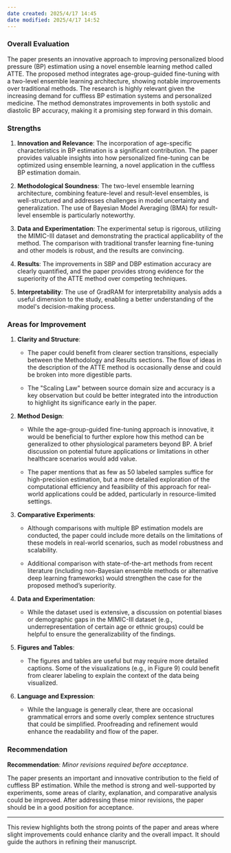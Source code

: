 ```yaml
---
date created: 2025/4/17 14:45
date modified: 2025/4/17 14:52
---
```

### Overall Evaluation

The paper presents an innovative approach to improving personalized blood pressure (BP) estimation using a novel ensemble learning method called ATTE. The proposed method integrates age-group-guided fine-tuning with a two-level ensemble learning architecture, showing notable improvements over traditional methods. The research is highly relevant given the increasing demand for cuffless BP estimation systems and personalized medicine. The method demonstrates improvements in both systolic and diastolic BP accuracy, making it a promising step forward in this domain.

### Strengths

1. **Innovation and Relevance**: The incorporation of age-specific characteristics in BP estimation is a significant contribution. The paper provides valuable insights into how personalized fine-tuning can be optimized using ensemble learning, a novel application in the cuffless BP estimation domain.

2. **Methodological Soundness**: The two-level ensemble learning architecture, combining feature-level and result-level ensembles, is well-structured and addresses challenges in model uncertainty and generalization. The use of Bayesian Model Averaging (BMA) for result-level ensemble is particularly noteworthy.

3. **Data and Experimentation**: The experimental setup is rigorous, utilizing the MIMIC-III dataset and demonstrating the practical applicability of the method. The comparison with traditional transfer learning fine-tuning and other models is robust, and the results are convincing.

4. **Results**: The improvements in SBP and DBP estimation accuracy are clearly quantified, and the paper provides strong evidence for the superiority of the ATTE method over competing techniques.

5. **Interpretability**: The use of GradRAM for interpretability analysis adds a useful dimension to the study, enabling a better understanding of the model's decision-making process.

### Areas for Improvement

1. **Clarity and Structure**:

	- The paper could benefit from clearer section transitions, especially between the Methodology and Results sections. The flow of ideas in the description of the ATTE method is occasionally dense and could be broken into more digestible parts.

	- The "Scaling Law" between source domain size and accuracy is a key observation but could be better integrated into the introduction to highlight its significance early in the paper.

2. **Method Design**:

	- While the age-group-guided fine-tuning approach is innovative, it would be beneficial to further explore how this method can be generalized to other physiological parameters beyond BP. A brief discussion on potential future applications or limitations in other healthcare scenarios would add value.

	- The paper mentions that as few as 50 labeled samples suffice for high-precision estimation, but a more detailed exploration of the computational efficiency and feasibility of this approach for real-world applications could be added, particularly in resource-limited settings.

3. **Comparative Experiments**:

	- Although comparisons with multiple BP estimation models are conducted, the paper could include more details on the limitations of these models in real-world scenarios, such as model robustness and scalability.

	- Additional comparison with state-of-the-art methods from recent literature (including non-Bayesian ensemble methods or alternative deep learning frameworks) would strengthen the case for the proposed method’s superiority.

4. **Data and Experimentation**:

	- While the dataset used is extensive, a discussion on potential biases or demographic gaps in the MIMIC-III dataset (e.g., underrepresentation of certain age or ethnic groups) could be helpful to ensure the generalizability of the findings.

5. **Figures and Tables**:

	- The figures and tables are useful but may require more detailed captions. Some of the visualizations (e.g., in Figure 9) could benefit from clearer labeling to explain the context of the data being visualized.

6. **Language and Expression**:

	- While the language is generally clear, there are occasional grammatical errors and some overly complex sentence structures that could be simplified. Proofreading and refinement would enhance the readability and flow of the paper.

### Recommendation

**Recommendation**: _Minor revisions required before acceptance_.

The paper presents an important and innovative contribution to the field of cuffless BP estimation. While the method is strong and well-supported by experiments, some areas of clarity, explanation, and comparative analysis could be improved. After addressing these minor revisions, the paper should be in a good position for acceptance.

---

This review highlights both the strong points of the paper and areas where slight improvements could enhance clarity and the overall impact. It should guide the authors in refining their manuscript.